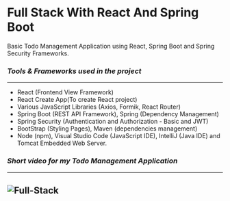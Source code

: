 # **Full Stack With React And Spring Boot**
Basic Todo Management Application using React, Spring Boot and Spring Security Frameworks.

### **_Tools & Frameworks used in the project_**
---
* React (Frontend View Framework)
* React Create App(To create React project)
* Various JavaScript Libraries (Axios, Formik, React Router)
* Spring Boot (REST API Framework), Spring (Dependency Management)
* Spring Security (Authentication and Authorization - Basic and JWT)
* BootStrap (Styling Pages), Maven (dependencies management)
* Node (npm), Visual Studio Code (JavaScript IDE), IntelliJ (Java IDE) and Tomcat Embedded Web Server.

### **_Short video for my Todo Management Application_**
---
![Full-Stack](https://user-images.githubusercontent.com/49817134/197610529-28fe006b-deaa-4ac0-92ee-f1d0ace18cc7.gif)
---
